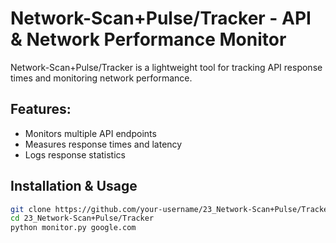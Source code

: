 # Network-Scan+Pulse/Tracker - API & Network Performance Monitor  

Network-Scan+Pulse/Tracker is a lightweight tool for tracking API response times and monitoring network performance.

## Features:
- Monitors multiple API endpoints  
- Measures response times and latency  
- Logs response statistics  

## Installation & Usage  
```bash
git clone https://github.com/your-username/23_Network-Scan+Pulse/Tracker.git  
cd 23_Network-Scan+Pulse/Tracker  
python monitor.py google.com  
